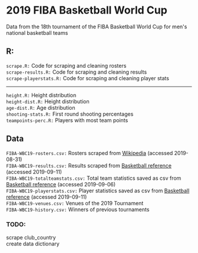 # 2019 FIBA Basketball World Cup  
Data from the 18th tournament of the FIBA Basketball World Cup for men's national basketball teams  

## R:
`scrape.R:` Code for scraping and cleaning rosters  
`scrape-results.R:` Code for scraping and cleaning results  
`scrape-playerstats.R:` Code for scraping and cleaning player stats  

---  

`height.R:` Height distribution  
`height-dist.R:` Height distribution  
`age-dist.R:` Age distribution  
`shooting-stats.R:` First round shooting percentages  
`teampoints-perc.R:` Players with most team points  

## Data  
`FIBA-WBC19-rosters.csv:` Rosters scraped from [Wikipedia](https://en.m.wikipedia.org/wiki/2019_FIBA_Basketball_World_Cup_squads) (accessed 2019-08-31)  
`FIBA-WBC19-results.csv:` Results scraped from [Basketball reference](https://www.basketball-reference.com) (accessed 2019-09-11)  
`FIBA-WBC19-totalteamstats.csv:` Total team statistics saved as csv from [Basketball reference](https://www.basketball-reference.com) (accessed 2019-09-06)  
`FIBA-WBC19-playerstats.csv:` Player statistics saved as csv from [Basketball reference](https://www.basketball-reference.com) (accessed 2019-09-11)  
`FIBA-WBC19-venues.csv:` Venues of the 2019 Tournament  
`FIBA-WBC19-history.csv:` Winners of previous tournaments  

### TODO:  
scrape club_country  
create data dictionary
